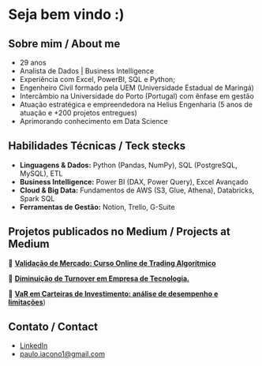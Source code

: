 # Seja bem vindo :)

## Sobre mim / About me

- 29 anos
- Analista de Dados | Business Intelligence 
- Experiência com Excel, PowerBI, SQL e Python;
- Engenheiro Civil formado pela UEM (Universidade Estadual de Maringá)  
- Intercâmbio na Universidade do Porto (Portugal) com ênfase em gestão  
- Atuação estratégica e empreendedora na Helius Engenharia (5 anos de atuação e +200 projetos entregues)
- Aprimorando conhecimento em Data Science

## Habilidades Técnicas / Teck stecks
- **Linguagens & Dados:** Python (Pandas, NumPy), SQL (PostgreSQL, MySQL), ETL  
- **Business Intelligence:** Power BI (DAX, Power Query), Excel Avançado  
- **Cloud & Big Data:** Fundamentos de AWS (S3, Glue, Athena), Databricks, Spark SQL  
- **Ferramentas de Gestão:** Notion, Trello, G-Suite  


## Projetos publicados no Medium / Projects at Medium

🔹 [**Validação de Mercado: Curso Online de Trading Algorítmico**](https://medium.com/@paulo.iacono1/valida%C3%A7%C3%A3o-de-mercado-curso-online-de-trading-algor%C3%ADtmico-1e082f01f31f)  

🔹 [**Diminuição de Turnover em Empresa de Tecnologia.**](https://medium.com/@paulo.iacono1/diminui%C3%A7%C3%A3o-de-turnover-em-empresa-de-tecnologia-eec69080a6dd)   

🔹 [**VaR em Carteiras de Investimento: análise de desempenho e limitações**](https://medium.com/@paulo.iacono1/var-em-carteiras-de-investimento-an%C3%A1lise-de-desempenho-e-limita%C3%A7%C3%B5es-diante-de-eventos-externos-d547d3b131a6))   



## Contato / Contact

- [LinkedIn](https://linkedin.com/in/SEULINK)
- paulo.iacono1@gmail.com

